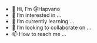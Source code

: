 - 👋 Hi, I’m @Hapvano
- 👀 I’m interested in ...
- 🌱 I’m currently learning ...
- 💞️ I’m looking to collaborate on ...
- 📫 How to reach me ...

<!---
Hapvano/Hapvano is a ✨ special ✨ repository because its `README.md` (this file) appears on your GitHub profile.
You can click the Preview link to take a look at your changes.
--->
